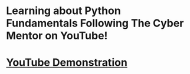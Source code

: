 <h1>Learning about Python Fundamentals Following The Cyber Mentor on YouTube!<h1>

[YouTube Demonstration](https://www.youtube.com/watch?v=7utwZYKweho)

</p>

<!--
 ```diff
- text in red
+ text in green
! text in orange
# text in gray
@@ text in purple (and bold)@@
```
--!>
